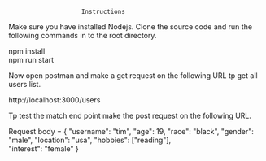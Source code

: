                         Instructions

Make sure you have installed Nodejs.
Clone the source code and run the following commands in to the root directory. 

npm install <br/>
npm run start


Now open postman and make a get request on the following URL tp get all users list.

http://localhost:3000/users

Tp test the match end point make the post request on the following URL.

Request body = {
               	"username": "tim",
                "age": 19,
                "race": "black",
                "gender": "male",
                "location": "usa",
                "hobbies": ["reading"],           
                "interest": "female"
               }
               
               

